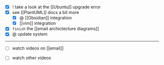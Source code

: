 
- [x] ! take a look at the [[Ubuntu]] upgrade error
- [x] see [[PlantUML]] docs a bit more
	- [x] @ [[Obsidian]] integration
	- [x] [[vim]] integration
- [x] `finish` the [[email archictecture diagrams]]
- [x] @ update system

---

- [ ] watch videos on [[email]]
- [ ] watch other videos

